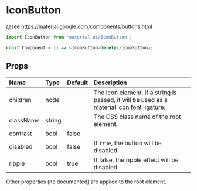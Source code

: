 IconButton
==========

@see https://material.google.com/components/buttons.html

```js
import IconButton from 'material-ui/IconButton';

const Component = () => <IconButton>delete</IconButton>;
```

Props
-----


| Name | Type | Default | Description |
|:-----|:-----|:-----|:-----|
| children | node |  |  The icon element. If a string is passed, it will be used as a material icon font ligature. |
| className | string |  |  The CSS class name of the root element. |
| contrast | bool | false |   |
| disabled | bool | false |  If `true`, the button will be disabled. |
| ripple | bool | true |  If false, the ripple effect will be disabled. |

Other properties (no documented) are applied to the root element.
